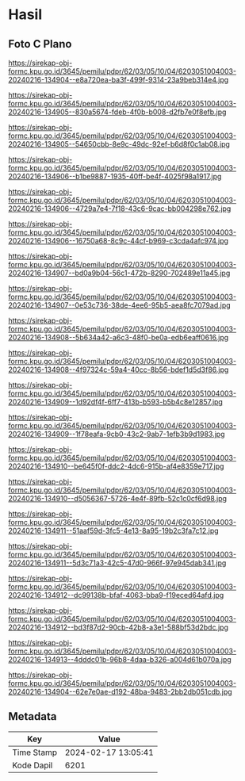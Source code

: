 # Hasil

## Foto C Plano

https://sirekap-obj-formc.kpu.go.id/3645/pemilu/pdpr/62/03/05/10/04/6203051004003-20240216-134904--e8a720ea-ba3f-499f-9314-23a9beb314e4.jpg

https://sirekap-obj-formc.kpu.go.id/3645/pemilu/pdpr/62/03/05/10/04/6203051004003-20240216-134905--830a5674-fdeb-4f0b-b008-d2fb7e0f8efb.jpg

https://sirekap-obj-formc.kpu.go.id/3645/pemilu/pdpr/62/03/05/10/04/6203051004003-20240216-134905--54650cbb-8e9c-49dc-92ef-b6d8f0c1ab08.jpg

https://sirekap-obj-formc.kpu.go.id/3645/pemilu/pdpr/62/03/05/10/04/6203051004003-20240216-134906--b1be9887-1935-40ff-be4f-4025f98a1917.jpg

https://sirekap-obj-formc.kpu.go.id/3645/pemilu/pdpr/62/03/05/10/04/6203051004003-20240216-134906--4729a7e4-7f18-43c6-9cac-bb004298e762.jpg

https://sirekap-obj-formc.kpu.go.id/3645/pemilu/pdpr/62/03/05/10/04/6203051004003-20240216-134906--16750a68-8c9c-44cf-b969-c3cda4afc974.jpg

https://sirekap-obj-formc.kpu.go.id/3645/pemilu/pdpr/62/03/05/10/04/6203051004003-20240216-134907--bd0a9b04-56c1-472b-8290-702489e11a45.jpg

https://sirekap-obj-formc.kpu.go.id/3645/pemilu/pdpr/62/03/05/10/04/6203051004003-20240216-134907--0e53c736-38de-4ee6-95b5-aea8fc7079ad.jpg

https://sirekap-obj-formc.kpu.go.id/3645/pemilu/pdpr/62/03/05/10/04/6203051004003-20240216-134908--5b634a42-a6c3-48f0-be0a-edb6eaff0616.jpg

https://sirekap-obj-formc.kpu.go.id/3645/pemilu/pdpr/62/03/05/10/04/6203051004003-20240216-134908--4f97324c-59a4-40cc-8b56-bdef1d5d3f86.jpg

https://sirekap-obj-formc.kpu.go.id/3645/pemilu/pdpr/62/03/05/10/04/6203051004003-20240216-134909--1d92df4f-6ff7-413b-b593-b5b4c8e12857.jpg

https://sirekap-obj-formc.kpu.go.id/3645/pemilu/pdpr/62/03/05/10/04/6203051004003-20240216-134909--1f78eafa-9cb0-43c2-9ab7-1efb3b9d1983.jpg

https://sirekap-obj-formc.kpu.go.id/3645/pemilu/pdpr/62/03/05/10/04/6203051004003-20240216-134910--be645f0f-ddc2-4dc6-915b-af4e8359e717.jpg

https://sirekap-obj-formc.kpu.go.id/3645/pemilu/pdpr/62/03/05/10/04/6203051004003-20240216-134910--d5056367-5726-4e4f-89fb-52c1c0cf6d98.jpg

https://sirekap-obj-formc.kpu.go.id/3645/pemilu/pdpr/62/03/05/10/04/6203051004003-20240216-134911--51aaf59d-3fc5-4e13-8a95-19b2c3fa7c12.jpg

https://sirekap-obj-formc.kpu.go.id/3645/pemilu/pdpr/62/03/05/10/04/6203051004003-20240216-134911--5d3c71a3-42c5-47d0-966f-97e945dab341.jpg

https://sirekap-obj-formc.kpu.go.id/3645/pemilu/pdpr/62/03/05/10/04/6203051004003-20240216-134912--dc99138b-bfaf-4063-bba9-f19eced64afd.jpg

https://sirekap-obj-formc.kpu.go.id/3645/pemilu/pdpr/62/03/05/10/04/6203051004003-20240216-134912--bd3f87d2-90cb-42b8-a3e1-588bf53d2bdc.jpg

https://sirekap-obj-formc.kpu.go.id/3645/pemilu/pdpr/62/03/05/10/04/6203051004003-20240216-134913--4dddc01b-96b8-4daa-b326-a004d61b070a.jpg

https://sirekap-obj-formc.kpu.go.id/3645/pemilu/pdpr/62/03/05/10/04/6203051004003-20240216-134904--62e7e0ae-d192-48ba-9483-2bb2db051cdb.jpg


## Metadata

| Key        | Value               |
| ---------- | ------------------- |
| Time Stamp | 2024-02-17 13:05:41 |
| Kode Dapil | 6201                |



